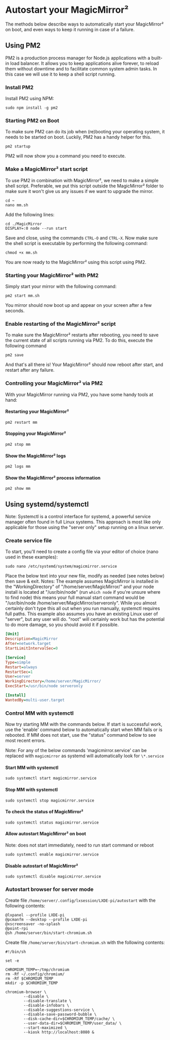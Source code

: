 # Autostart your MagicMirror²

The methods below describe ways to automatically start your MagicMirror² on
boot, and even ways to keep it running in case of a failure.

## Using PM2

PM2 is a production process manager for Node.js applications with a built-in
load balancer. It allows you to keep applications alive forever, to reload them
without downtime and to facilitate common system admin tasks. In this case we
will use it to keep a shell script running.

### Install PM2

Install PM2 using NPM:

```shell
sudo npm install -g pm2
```

### Starting PM2 on Boot

To make sure PM2 can do its job when (re)booting your operating system, it needs
to be started on boot. Luckily, PM2 has a handy helper for this.

```shell
pm2 startup
```

PM2 will now show you a command you need to execute.

### Make a MagicMirror² start script

To use PM2 in combination with MagicMirror², we need to make a simple shell
script. Preferable, we put this script outside the MagicMirror² folder to make
sure it won't give us any issues if we want to upgrade the mirror.

```shell
cd ~
nano mm.sh
```

Add the following lines:

```shell
cd ./MagicMirror
DISPLAY=:0 node --run start
```

Save and close, using the commands `CTRL-O` and `CTRL-X`. Now make sure the
shell script is executable by performing the following command:

```shell
chmod +x mm.sh
```

You are now ready to the MagicMirror² using this script using PM2.

### Starting your MagicMirror² with PM2

Simply start your mirror with the following command:

```shell
pm2 start mm.sh
```

You mirror should now boot up and appear on your screen after a few seconds.

### Enable restarting of the MagicMirror² script

To make sure the MagicMirror² restarts after rebooting, you need to save the
current state of all scripts running via PM2. To do this, execute the following
command

```shell
pm2 save
```

And that's all there is! Your MagicMirror² should now reboot after start, and
restart after any failure.

### Controlling your MagicMirror² via PM2

With your MagicMirror running via PM2, you have some handy tools at hand:

#### Restarting your MagicMirror²

```shell
pm2 restart mm
```

#### Stopping your MagicMirror²

```shell
pm2 stop mm
```

#### Show the MagicMirror² logs

```shell
pm2 logs mm
```

#### Show the MagicMirror² process information

```shell
pm2 show mm
```

## Using systemd/systemctl

Note: Systemctl is a control interface for systemd, a powerful service manager
often found in full Linux systems. This approach is most like only applicable
for those using the "server only" setup running on a linux server.

### Create service file

To start, you'll need to create a config file via your editor of choice (nano
used in these examples):

```shell
sudo nano /etc/systemd/system/magicmirror.service
```

Place the below text into your new file, modify as needed (see notes below) then
save & exit. Notes: The example assumes MagicMirror is installed in the
"WorkingDirectory" of "/home/server/MagicMirror/" and your node install is
located at "/usr/bin/node" (run `which node` if you're unsure where to find
node) this means your full manual start command would be "/usr/bin/node
/home/server/MagicMirror/serveronly". While you almost certainly don't type this
all out when you run manually, systemctl requires full paths. This example also
assumes you have an existing Linux user of "server", but any user will do.
"root" will certainly work but has the potential to do more damage, so you
should avoid it if possible.

```ini
[Unit]
Description=MagicMirror
After=network.target
StartLimitIntervalSec=0

[Service]
Type=simple
Restart=always
RestartSec=1
User=server
WorkingDirectory=/home/server/MagicMirror/
ExecStart=/usr/bin/node serveronly

[Install]
WantedBy=multi-user.target
```

### Control MM with systemctl

Now try starting MM with the commands below. If start is successful work, use
the 'enable' command below to automatically start when MM fails or is rebooted.
If MM does not start, use the "status" command below to see most recent errors.

Note: For any of the below commands 'magicmirror.service' can be replaced with
`magicmirror` as systemd will automatically look for `\*.service`

#### Start MM with systemctl

```shell
sudo systemctl start magicmirror.service
```

#### Stop MM with systemctl

```shell
sudo systemctl stop magicmirror.service
```

#### To check the status of MagicMirror²

```shell
sudo systemctl status magicmirror.service
```

#### Allow autostart MagicMirror² on boot

Note: does not start immediately, need to run start command or reboot

```shell
sudo systemctl enable magicmirror.service
```

#### Disable autostart of MagicMirror²

```shell
sudo systemctl disable magicmirror.service
```

### Autostart browser for server mode

Create file `/home/server/.config/lxsession/LXDE-pi/autostart` with the
following contents:

```shell
@lxpanel --profile LXDE-pi
@pcmanfm --desktop --profile LXDE-pi
@xscreensaver -no-splash
@point-rpi
@sh /home/server/bin/start-chromium.sh
```

Create file `/home/server/bin/start-chromium.sh` with the following contents:

```shell
#!/bin/sh

set -e

CHROMIUM_TEMP=~/tmp/chromium
rm -Rf ~/.config/chromium/
rm -Rf $CHROMIUM_TEMP
mkdir -p $CHROMIUM_TEMP

chromium-browser \
        --disable \
        --disable-translate \
        --disable-infobars \
        --disable-suggestions-service \
        --disable-save-password-bubble \
        --disk-cache-dir=$CHROMIUM_TEMP/cache/ \
        --user-data-dir=$CHROMIUM_TEMP/user_data/ \
        --start-maximized \
        --kiosk http://localhost:8080 &
```
